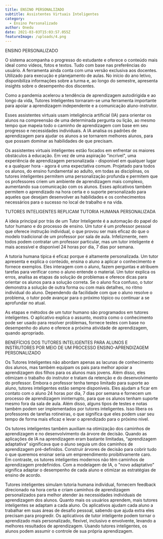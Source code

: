 ```yaml
---
title: ENSINO PERSONALIZADO
subtitle: Assistentes Virtuais Inteligentes
category:
  - Ensino Personalizado
author: Onedu
date: 2021-03-03T15:03:57.055Z
featureImage: /uploads/4.png
---
```

<!--StartFragment-->

ENSINO PERSONALIZADO



O sistema acompanha o progresso do estudante e oferece o conteúdo mais ideal como vídeos, fotos e textos. Tudo com base nas preferências do usuário. A ferramenta ainda conta com uma versão exclusiva aos docentes. Utilizado para execução e planejamento de aulas. No início do ano letivo, disponibiliza informações sobre a turma e, ao longo do semestre, apresenta insights sobre o desempenho dos discentes.



Como a pandemia acelerou a tendência de aprendizagem autodirigida e ao longo da vida, Tutores Inteligentes tornaram-se uma ferramenta importante para apoiar a aprendizagem independente e a comunicação aluno-instrutor.



Esses assistentes virtuais usam inteligência artificial (IA) para orientar os alunos na compreensão de uma determinada pergunta ou lição, ao mesmo tempo que mapeia todo o caminho de aprendizagem com base em seu progresso e necessidades individuais. A IA analisa os padrões de aprendizagem para ajudar os alunos a se tornarem melhores alunos, para que possam dominar as habilidades de que precisam.



Os assistentes virtuais inteligentes estão focados em enfrentar os maiores obstáculos à educação. Em vez de uma aspiração "incrível", uma experiência de aprendizagem personalizada - disponível em qualquer lugar e a qualquer hora - agora é uma expectativa comum. Projetado para todos os alunos, do ensino fundamental ao adulto, em todas as disciplinas, os tutores inteligentes permitem uma personalização profunda e permitem que os professores criem um ambiente de aprendizagem mais complexo, aumentando sua comunicação com os alunos. Esses aplicativos também permitem o aprendizado na hora certa e o suporte personalizado para aqueles que desejam desenvolver as habilidades e os conhecimentos necessários para o sucesso no local de trabalho e na vida. 



TUTORES INTELIGENTES REPLICAM TUTORIA HUMANA PERSONALIZADA



A ideia principal por trás de um Tutor Inteligente é a automação do papel do tutor humano e do processo de ensino. Um tutor é um professor pessoal que oferece instrução individual, o que provou ser mais eficaz do que o modelo tradicional de um professor por sala de aula. Infelizmente, nem todos podem contratar um professor particular, mas um tutor inteligente é mais acessível e disponível 24 horas por dia, 7 dias por semana.



A tutoria humana típica é eficaz porque é altamente personalizada. Um tutor apresenta e explica o conteúdo, ensina o aluno a aplicar o conhecimento e fornece exemplos. Eles interagem com o aluno, fazem perguntas e atribuem tarefas para verificar como o aluno entende o material. Um tutor explica os erros, analisa as etapas da solução de problemas e oferece dicas para orientar os alunos para a solução correta. Se o aluno fica confuso, o tutor demonstra a solução de outra forma ou com mais detalhes, no ritmo individual do aluno. Dependendo da facilidade com que o aluno resolve o problema, o tutor pode avançar para o próximo tópico ou continuar a se aprofundar no atual.



As etapas e métodos de um tutor humano são programados em tutores inteligentes. O aplicativo explica o assunto, mostra como o conhecimento pode ser usado para resolver problemas, fornece testes com base no desempenho do aluno e oferece a próxima atividade de aprendizagem, quando apropriado.



BENEFÍCIOS DOS TUTORES INTELIGENTES PARA ALUNOS E INSTRUTORES POR MEIO DE UM PROCESSO ENSINO-APRENDIZAGEM PERSONALIZADO



Os Tutores Inteligentes não abordam apenas as lacunas de conhecimento dos alunos, mas também equipam os pais para melhor apoiar a aprendizagem dos filhos para os alunos mais jovens. Além disso, eles otimizam o trabalho do instrutor e tratam da retenção e do desenvolvimento do professor. Embora o professor tenha tempo limitado para suporte ao aluno, tutores inteligentes estão sempre disponíveis. Eles ajudam a ficar em contato com o aluno 24 horas por dia, 7 dias por semana e fornecem um processo de aprendizagem ininterrupto, para que os alunos tenham suporte mesmo fora da sala de aula. Além disso, alguns tipos de testes e notas também podem ser implementados por tutores inteligentes. Isso libera os professores de tarefas rotineiras, o que significa que eles podem usar seu tempo de forma mais eficaz e levar o aprendizado para o próximo nível.



Os tutores inteligentes também auxiliam na otimização dos caminhos de aprendizagem e no desenvolvimento da árvore de decisão. Quando as aplicações de IA na aprendizagem eram bastante limitadas, “aprendizagem adaptativa” significava que o aluno seguia um dos caminhos de aprendizagem pré-definidos. Construir árvores de decisão para cobrir tudo o que queremos ensinar seria um empreendimento proibitivamente caro. Em contraste, os tutores inteligentes modernos não têm caminhos de aprendizagem predefinidos. Com a modelagem de IA, o "novo adaptativo" significa adaptar o desempenho de cada aluno e otimizar as estratégias de ensino de acordo.



Tutores inteligentes simulam tutoria humana individual, fornecem feedback direcionado na hora certa e criam caminhos de aprendizagem personalizados para melhor atender às necessidades individuais de aprendizagem dos alunos. Quanto mais os usuários aprendem, mais tutores inteligentes se adaptam a cada aluno. Os aplicativos ajudam cada aluno a trabalhar em suas áreas de desafio pessoal, sabendo que ajuda extra eles precisam para progredir. Os aplicativos de tutor inteligente podem tornar o aprendizado mais personalizado, flexível, inclusivo e envolvente, levando a melhores resultados de aprendizagem. Usando tutores inteligentes, os alunos podem assumir o controle de sua própria aprendizagem.



<!--EndFragment-->